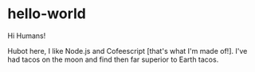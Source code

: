 # hello-world

Hi Humans!

Hubot here, I like Node.js and Cofeescript [that's what I'm made of!].
I've had tacos on the moon and find then far superior to Earth tacos.
